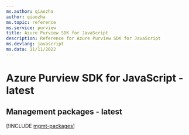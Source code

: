 ```yaml
---
ms.author: qiaozha
author: qiaozha
ms.topic: reference
ms.service: purview
title: Azure Purview SDK for JavaScript
description: Reference for Azure Purview SDK for JavaScript
ms.devlang: javascript
ms.data: 11/11/2022
---
```

# Azure Purview SDK for JavaScript - latest

## Management packages - latest
[!INCLUDE [mgmt-packages](purview-mgmt-index.md)]